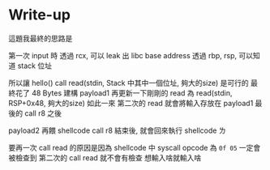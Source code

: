 # Write-up
這題我最終的思路是

第一次 input 時
透過 rcx, 可以 leak 出 libc base address
透過 rbp, rsp, 可以知道 stack 位址

所以讓 hello() call read(stdin, Stack 中其中一個位址, 夠大的size) 是可行的
最終花了 48 Bytes 建構 payload1
再更新一下剛剛的 read 為 read(stdin, RSP+0x48, 夠大的size)
如此一來
第二次的 read 就會將輸入存放在 payload1 最後的 call r8 之後

payload2 再餵 shellcode
call r8 結束後, 就會回來執行 shellcode ㄌ

要再一次 call read 的原因是因為 shellcode 中 syscall opcode 為 `0f 05` 
一定會被檢查到
第二次的 call read 就不會有檢查
想輸入啥就輸入啥
